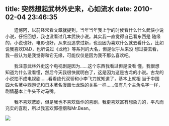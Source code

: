 title: 突然想起武林外史来，心如流水
date: 2010-02-04 23:46:35
---

　　遗憾阿，以前经常看文章就提到，当年当年我上学的时候看什么什么武侠小说小说，仔细回想，我也没看过几本武侠小说。其实我一直觉得自己看东西是 随缘的，小说也好，电影也好，从来没追求过新，也没因为喜欢什么就去看什么，比如说我喜欢D&amp;D，也听说过《龙枪》等系列的大名，但是似乎从来没 想过要去看，我一般认为是我觉得和它无缘，可能仅仅是因为我不那么喜欢吧。

　　我注意武林外史这个电视剧是因为……这个东西我看过但是没看 懂，我很想知道为什么没看懂，然后今天我很快就明白了，这是因为这是古龙的小说。古龙的小说拍不成电视剧……看看绝代双骄和小李飞刀就知道了，基本上就相 当于中国四大名著中西游记和日本著名漫画七龙珠的关系一样……仅有几个主角名字一样，剧情基本上牛头不对马嘴。

　　我不喜欢悲剧，但是我也不喜欢做作的喜剧，我更喜欢富有想象力的，平凡而充实的喜剧，所以我喜欢郭德纲和Mr.Bean。

 ![](http://img.zemanta.com/pixy.gif?x-id=9450af04-0139-86f4-b634-25304dd779f3)
